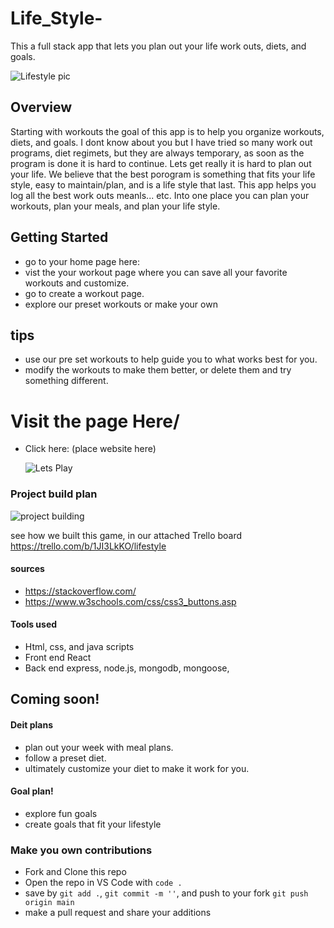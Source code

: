 # Life_Style-
This a full stack app that lets you plan out your life  work outs, diets, and goals.
 
 ![Lifestyle pic](https://vir.com.vn/stores/news_dataimages/hung/062020/23/06/1497p16-the-vital-pillars-for-a-healthy-lifestyle.jpg)
## Overview

Starting with workouts the goal of this app is to help you organize workouts, diets, and goals. I dont know about you but I have tried so many work out programs, diet regimets, but they are always temporary, as soon as the program is done it is hard to continue. Lets get really it is hard to plan out your life. We believe that the best porogram is something that fits your life style, easy to maintain/plan, and is a life style that last. This app helps you log all the best work outs meanls... etc. Into one place you can plan your workouts, plan your meals, and plan your life style.
## Getting Started

- go to your home page here: 
- vist the your workout page where you can save all your favorite workouts and customize. 
- go to create a workout page. 
- explore our preset workouts or make your own 

## tips 
- use our pre set workouts to help guide you to what works best for you. 
- modify the workouts to make them better, or delete them and try something different. 


# Visit the page Here/ 

- Click here: (place website here)
  
  ![Lets Play](https://media4.giphy.com/media/UqZ4imFIoljlr5O2sM/200.gif)

### Project build plan

![project building](https://cdn.shopify.com/s/files/1/0070/7032/files/business-plan-template.jpg?v=1559542220&width=1024)

see how we built this game, in our attached Trello board https://trello.com/b/1JI3LkKO/lifestyle

#### sources

- https://stackoverflow.com/
- https://www.w3schools.com/css/css3_buttons.asp

#### Tools used
-   Html, css, and java scripts 
-   Front end React
-   Back end express, node.js, mongodb, mongoose,  


## Coming soon!

#### Deit plans 
-   plan out your week with meal plans.
-   follow a preset diet. 
-   ultimately customize your diet to make it work for you.



#### Goal plan!
- explore fun goals 
- create goals that fit your lifestyle 


### Make you own contributions
  - Fork and Clone this repo
  - Open the repo in VS Code with `code .`
  - save by `git add .`, `git commit -m ''`, and push to your fork `git push origin main`
  - make a pull request and share your additions